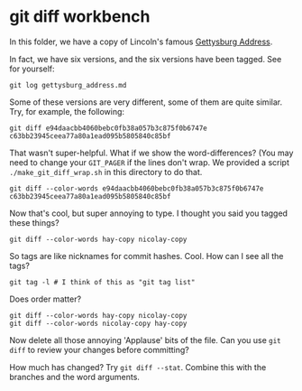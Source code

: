 # git diff workbench

In this folder, we have a copy of Lincoln's famous [Gettysburg Address](https://en.wikipedia.org/wiki/Gettysburg_Address).

In fact, we have six versions, and the six versions have been tagged. See for yourself:

    git log gettysburg_address.md

Some of these versions are very different, some of them are quite similar. Try, for example, the following:
 
    git diff e94daacbb4060bebc0fb38a057b3c875f0b6747e c63bb23945ceea77a80a1ead095b5805840c85bf 

That wasn't super-helpful. What if we show the word-differences? (You may need to change your ``GIT_PAGER`` if the lines don't wrap. We provided a script ``./make_git_diff_wrap.sh`` in this directory to do that.

    git diff --color-words e94daacbb4060bebc0fb38a057b3c875f0b6747e c63bb23945ceea77a80a1ead095b5805840c85bf 

Now that's cool, but super annoying to type. I thought you said you tagged these things?

    git diff --color-words hay-copy nicolay-copy 

So tags are like nicknames for commit hashes. Cool. How can I see all the tags?

    git tag -l # I think of this as "git tag list"


Does order matter?

    git diff --color-words hay-copy nicolay-copy 
    git diff --color-words nicolay-copy hay-copy

Now delete all those annoying 'Applause' bits of the file. Can you use ``git diff`` to review your changes before committing?

How much has changed? Try ``git diff --stat``. Combine this with the branches and the word arguments.

